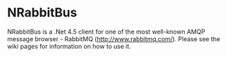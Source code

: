 NRabbitBus
==========

NRabbitBus is a .Net 4.5 client for one of the most well-known AMQP message browser - RabbitMQ (http://www.rabbitmq.com/).
Please see the wiki pages for information on how to use it.
